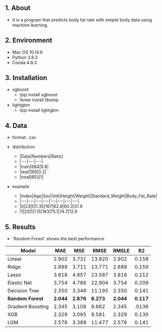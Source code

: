 ## 1. About
- It is a program that predicts body fat rate with simple body data using machine learning.

## 2. Environment
- Mac OS 10.14.6
- Python 3.8.3
- Conda 4.8.3

## 3. Installation
- xgboost<br/>
    - !pip install xgboost<br/>
    - !brew install libomp
- lightgbm<br/>
    - !pip install lightgbm

## 4. Data
- format: .csv<br/>
- distribution<br/>
    - |Data|Numbers|Ratio|
    - |---|---|---|
    - |train|684|0.8|
    - |test|169|0.2|
    - |total|853|1|

- example<br/>
    - |Index|Age|Sex|Volt|Height|Weight|Standard_Weight|Body_Fat_Rate|
    - |---|---|---|---|---|---|---|---|
    - |0|23|0|1.35|167|62.8|60.3|31.9
    - |1|20|1|1.15|183|75.1|74.7|12.6

## 5. Results
- 'Random Forest' shows the best performance.

|Model|MAE|MSE|RMSE|RMSLE|R2|
|---|---|---|---|---|---|
|Linear|2.902|3.731|13.920|2.902|0.158|
|Ridge|2.889|3.711|13.771|2.889|0.159|
|Lasso|3.818|4.857|23.587|3.818|0.212|
|Elastic Net|3.754|4.786|22.904|3.754|0.209|
|Decision Tree|2.350|3.346|11.195|2.350|0.141|
|**Random Forest**|**2.044**|**2.876**|**8.273**|**2.044**|**0.117**|
|Gradient Boosting|2.345|3.108|9.662|2.345|.0136|
|XGB|2.329|3.095|9.581|2.329|0.130|
|LGM|2.578|3.388|11.477|2.578|0.141|